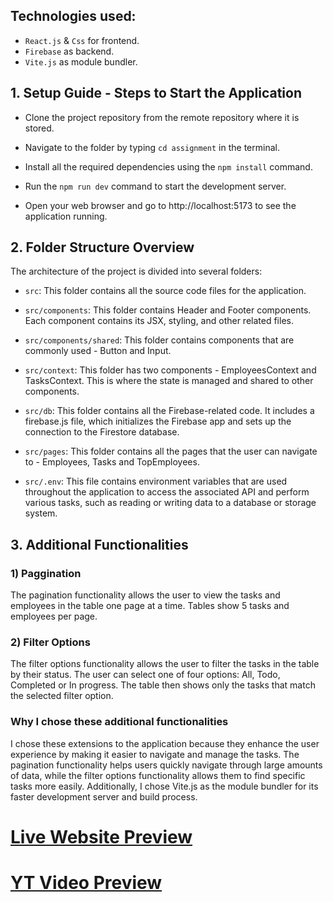 
## Technologies used:

- `React.js` & `Css` for frontend.
- `Firebase` as backend.
- `Vite.js` as module bundler.

## 1. Setup Guide - Steps to Start the Application

- Clone the project repository from the remote repository where it is stored.

- Navigate to the folder by typing `cd assignment` in the terminal.

- Install all the required dependencies using the `npm install` command.

- Run the `npm run dev` command to start the development server.

- Open your web browser and go to http://localhost:5173 to see the application running.

## 2. Folder Structure Overview

The architecture of the project is divided into several folders: 

- `src`: This folder contains all the source code files for the application.

- `src/components`: This folder contains Header and Footer components. Each component contains its JSX, styling, and other related files.

- `src/components/shared`: This folder contains components that are commonly used - Button and Input.

- `src/context`: This folder has two components - EmployeesContext and TasksContext. This is where the state is managed and shared to other components. 

- `src/db`: This folder contains all the Firebase-related code. It includes a firebase.js file, which initializes the Firebase app and sets up the connection to the Firestore database.

- `src/pages`: This folder contains all the pages that the user can navigate to - Employees, Tasks and TopEmployees.

- `src/.env`: This file contains environment variables that are used throughout the application to access the associated API and perform various tasks, such as reading or writing data to a database or storage system.

## 3. Additional Functionalities

### 1) Paggination 

The pagination functionality allows the user to view the tasks and employees in the table one page at a time. Tables show 5 tasks and employees per page.

### 2) Filter Options

The filter options functionality allows the user to filter the tasks in the table by their status. The user can select one of four options: All, Todo, Completed or In progress. The table then shows only the tasks that match the selected filter option.

### Why I chose these additional functionalities 

I chose these extensions to the application because they enhance the user experience by making it easier to navigate and manage the tasks. The pagination functionality helps users quickly navigate through large amounts of data, while the filter options functionality allows them to find specific tasks more easily. Additionally, I chose Vite.js as the module bundler for its faster development server and build process.

# [Live Website Preview](https://crud-app-58c6e.firebaseapp.com/)
# [YT Video Preview](https://www.youtube.com/watch?v=6-DWxmphtX8)
